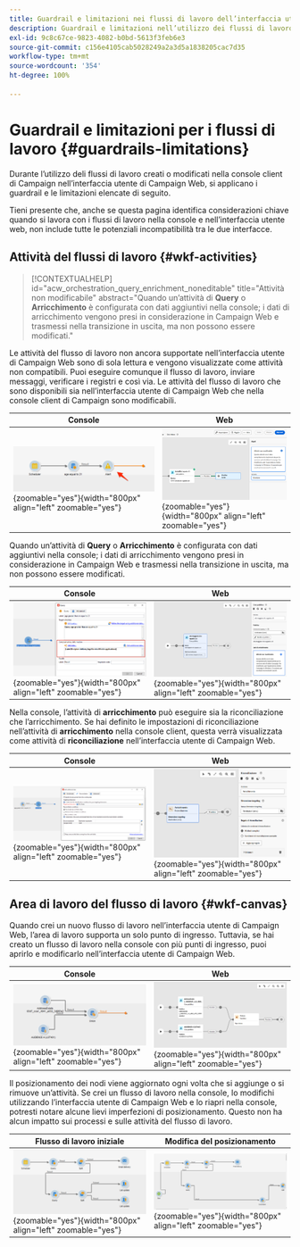 ```yaml
---
title: Guardrail e limitazioni nei flussi di lavoro dell’interfaccia utente di Campaign Web
description: Guardrail e limitazioni nell’utilizzo dei flussi di lavoro nell’interfaccia utente web di Campaign
exl-id: 9c8c67ce-9823-4082-b0bd-5613f3feb6e3
source-git-commit: c156e4105cab5028249a2a3d5a1838205cac7d35
workflow-type: tm+mt
source-wordcount: '354'
ht-degree: 100%

---
```


# Guardrail e limitazioni per i flussi di lavoro {#guardrails-limitations}

Durante l’utilizzo deli flussi di lavoro creati o modificati nella console client di Campaign nell’interfaccia utente di Campaign Web, si applicano i guardrail e le limitazioni elencate di seguito.

Tieni presente che, anche se questa pagina identifica considerazioni chiave quando si lavora con i flussi di lavoro nella console e nell’interfaccia utente web, non include tutte le potenziali incompatibilità tra le due interfacce.

## Attività del flussi di lavoro {#wkf-activities}

>[!CONTEXTUALHELP]
>id="acw_orchestration_query_enrichment_noneditable"
>title="Attività non modificabile"
>abstract="Quando un’attività di **Query** o **Arricchimento** è configurata con dati aggiuntivi nella console; i dati di arricchimento vengono presi in considerazione in Campaign Web e trasmessi nella transizione in uscita, ma non possono essere modificati."

Le attività del flusso di lavoro non ancora supportate nell’interfaccia utente di Campaign Web sono di sola lettura e vengono visualizzate come attività non compatibili. Puoi eseguire comunque il flusso di lavoro, inviare messaggi, verificare i registri e così via. Le attività del flusso di lavoro che sono disponibili sia nell’interfaccia utente di Campaign Web che nella console client di Campaign sono modificabili.

| Console | Web |
| --- | --- |
| ![](assets/limitations-activities-console.png){zoomable="yes"}{width="800px" align="left" zoomable="yes"} | ![](assets/limitations-activities-web.png){zoomable="yes"}{width="800px" align="left" zoomable="yes"} |

Quando un’attività di **Query** o **Arricchimento** è configurata con dati aggiuntivi nella console; i dati di arricchimento vengono presi in considerazione in Campaign Web e trasmessi nella transizione in uscita, ma non possono essere modificati.

| Console | Web |
| --- | --- |
| ![](assets/limitations-options-console.png){zoomable="yes"}{width="800px" align="left" zoomable="yes"} | ![](assets/limitations-options-web.png){zoomable="yes"}{width="800px" align="left" zoomable="yes"} |

Nella console, l’attività di **arricchimento** può eseguire sia la riconciliazione che l’arricchimento. Se hai definito le impostazioni di riconciliazione nell’attività di **arricchimento** nella console client, questa verrà visualizzata come attività di **riconciliazione** nell’interfaccia utente di Campaign Web.

| Console | Web |
| --- | --- |
| ![](assets/limitations-enrichment-console.png){zoomable="yes"}{width="800px" align="left" zoomable="yes"} | ![](assets/limitations-enrichment-web.png){zoomable="yes"}{width="800px" align="left" zoomable="yes"} |

## Area di lavoro del flusso di lavoro {#wkf-canvas}

Quando crei un nuovo flusso di lavoro nell’interfaccia utente di Campaign Web, l’area di lavoro supporta un solo punto di ingresso. Tuttavia, se hai creato un flusso di lavoro nella console con più punti di ingresso, puoi aprirlo e modificarlo nell’interfaccia utente di Campaign Web.

| Console | Web |
| --- | --- |
| ![](assets/limitations-multiple-console.png){zoomable="yes"}{width="800px" align="left" zoomable="yes"} | ![](assets/limitations-multiple-web.png){zoomable="yes"}{width="800px" align="left" zoomable="yes"} |

Il posizionamento dei nodi viene aggiornato ogni volta che si aggiunge o si rimuove un’attività. Se crei un flusso di lavoro nella console, lo modifichi utilizzando l’interfaccia utente di Campaign Web e lo riapri nella console, potresti notare alcune lievi imperfezioni di posizionamento. Questo non ha alcun impatto sui processi e sulle attività del flusso di lavoro.

| Flusso di lavoro iniziale | Modifica del posizionamento |
| --- | --- |
| ![](assets/limitations-positioning1.png){zoomable="yes"}{width="800px" align="left" zoomable="yes"} | ![](assets/limitations-positioning2.png){zoomable="yes"}{width="800px" align="left" zoomable="yes"} |
